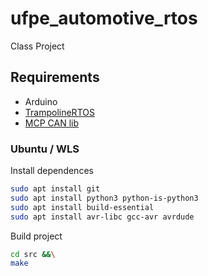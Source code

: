 # ufpe_automotive_rtos
Class Project

## Requirements
 * Arduino
 * [TrampolineRTOS](https://github.com/TrampolineRTOS/trampoline)
 * [MCP CAN lib](https://github.com/akafael/MCP_CAN_lib)

### Ubuntu / WLS

Install dependences
```bash
sudo apt install git
sudo apt install python3 python-is-python3
sudo apt install build-essential
sudo apt install avr-libc gcc-avr avrdude
```

Build project
```bash
cd src &&\
make
```